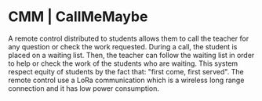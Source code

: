 # CMM | CallMeMaybe
A remote control distributed to students allows them to call the teacher for any question or check the work requested. During a call, the student is placed on a waiting list. Then, the teacher can follow the waiting list in order to help or check the work of the students who are waiting. This system respect equity of students by the fact that: "first come, first served". The remote control use a LoRa communication which is a wireless long range connection and it has low power consumption.
